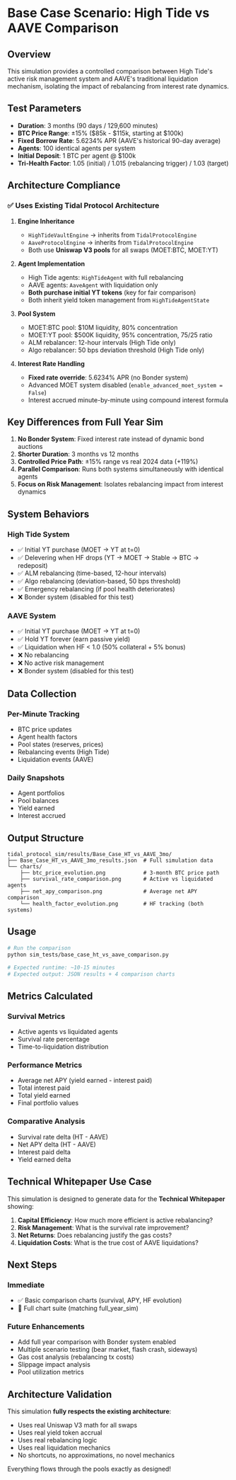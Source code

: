 # Base Case Scenario: High Tide vs AAVE Comparison

## Overview
This simulation provides a controlled comparison between High Tide's active risk management system and AAVE's traditional liquidation mechanism, isolating the impact of rebalancing from interest rate dynamics.

## Test Parameters
- **Duration**: 3 months (90 days / 129,600 minutes)
- **BTC Price Range**: ±15% ($85k - $115k, starting at $100k)
- **Fixed Borrow Rate**: 5.6234% APR (AAVE's historical 90-day average)
- **Agents**: 100 identical agents per system
- **Initial Deposit**: 1 BTC per agent @ $100k
- **Tri-Health Factor**: 1.05 (initial) / 1.015 (rebalancing trigger) / 1.03 (target)

## Architecture Compliance

### ✅ Uses Existing Tidal Protocol Architecture

1. **Engine Inheritance**
   - `HighTideVaultEngine` → inherits from `TidalProtocolEngine`
   - `AaveProtocolEngine` → inherits from `TidalProtocolEngine`
   - Both use **Uniswap V3 pools** for all swaps (MOET:BTC, MOET:YT)

2. **Agent Implementation**
   - High Tide agents: `HighTideAgent` with full rebalancing
   - AAVE agents: `AaveAgent` with liquidation only
   - **Both purchase initial YT tokens** (key for fair comparison)
   - Both inherit yield token management from `HighTideAgentState`

3. **Pool System**
   - MOET:BTC pool: $10M liquidity, 80% concentration
   - MOET:YT pool: $500K liquidity, 95% concentration, 75/25 ratio
   - ALM rebalancer: 12-hour intervals (High Tide only)
   - Algo rebalancer: 50 bps deviation threshold (High Tide only)

4. **Interest Rate Handling**
   - **Fixed rate override**: 5.6234% APR (no Bonder system)
   - Advanced MOET system disabled (`enable_advanced_moet_system = False`)
   - Interest accrued minute-by-minute using compound interest formula

## Key Differences from Full Year Sim

1. **No Bonder System**: Fixed interest rate instead of dynamic bond auctions
2. **Shorter Duration**: 3 months vs 12 months
3. **Controlled Price Path**: ±15% range vs real 2024 data (+119%)
4. **Parallel Comparison**: Runs both systems simultaneously with identical agents
5. **Focus on Risk Management**: Isolates rebalancing impact from interest dynamics

## System Behaviors

### High Tide System
- ✅ Initial YT purchase (MOET → YT at t=0)
- ✅ Delevering when HF drops (YT → MOET → Stable → BTC → redeposit)
- ✅ ALM rebalancing (time-based, 12-hour intervals)
- ✅ Algo rebalancing (deviation-based, 50 bps threshold)
- ✅ Emergency rebalancing (if pool health deteriorates)
- ❌ Bonder system (disabled for this test)

### AAVE System
- ✅ Initial YT purchase (MOET → YT at t=0)
- ✅ Hold YT forever (earn passive yield)
- ✅ Liquidation when HF < 1.0 (50% collateral + 5% bonus)
- ❌ No rebalancing
- ❌ No active risk management
- ❌ Bonder system (disabled for this test)

## Data Collection

### Per-Minute Tracking
- BTC price updates
- Agent health factors
- Pool states (reserves, prices)
- Rebalancing events (High Tide)
- Liquidation events (AAVE)

### Daily Snapshots
- Agent portfolios
- Pool balances
- Yield earned
- Interest accrued

## Output Structure

```
tidal_protocol_sim/results/Base_Case_HT_vs_AAVE_3mo/
├── Base_Case_HT_vs_AAVE_3mo_results.json  # Full simulation data
└── charts/
    ├── btc_price_evolution.png            # 3-month BTC price path
    ├── survival_rate_comparison.png       # Active vs liquidated agents
    ├── net_apy_comparison.png             # Average net APY comparison
    └── health_factor_evolution.png        # HF tracking (both systems)
```

## Usage

```bash
# Run the comparison
python sim_tests/base_case_ht_vs_aave_comparison.py

# Expected runtime: ~10-15 minutes
# Expected output: JSON results + 4 comparison charts
```

## Metrics Calculated

### Survival Metrics
- Active agents vs liquidated agents
- Survival rate percentage
- Time-to-liquidation distribution

### Performance Metrics
- Average net APY (yield earned - interest paid)
- Total interest paid
- Total yield earned
- Final portfolio values

### Comparative Analysis
- Survival rate delta (HT - AAVE)
- Net APY delta (HT - AAVE)
- Interest paid delta
- Yield earned delta

## Technical Whitepaper Use Case

This simulation is designed to generate data for the **Technical Whitepaper** showing:

1. **Capital Efficiency**: How much more efficient is active rebalancing?
2. **Risk Management**: What is the survival rate improvement?
3. **Net Returns**: Does rebalancing justify the gas costs?
4. **Liquidation Costs**: What is the true cost of AAVE liquidations?

## Next Steps

### Immediate
- ✅ Basic comparison charts (survival, APY, HF evolution)
- 🔄 Full chart suite (matching full_year_sim)

### Future Enhancements
- Add full year comparison with Bonder system enabled
- Multiple scenario testing (bear market, flash crash, sideways)
- Gas cost analysis (rebalancing tx costs)
- Slippage impact analysis
- Pool utilization metrics

## Architecture Validation

This simulation **fully respects the existing architecture**:
- Uses real Uniswap V3 math for all swaps
- Uses real yield token accrual
- Uses real rebalancing logic
- Uses real liquidation mechanics
- No shortcuts, no approximations, no novel mechanics

Everything flows through the pools exactly as designed!

